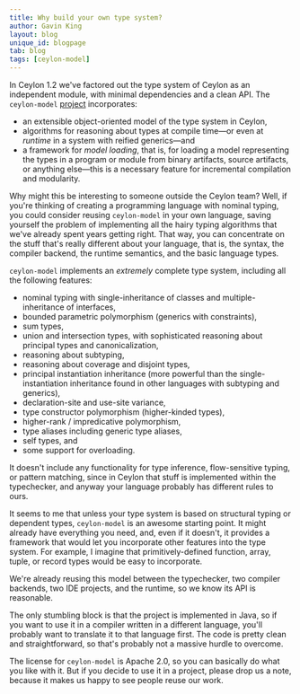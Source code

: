 ```yaml
---
title: Why build your own type system?
author: Gavin King
layout: blog
unique_id: blogpage
tab: blog
tags: [ceylon-model]
---
```


In Ceylon 1.2 we've factored out the type system of Ceylon
as an independent module, with minimal dependencies and a
clean API. The `ceylon-model` 
[project](https://github.com/ceylon/ceylon-model/)
incorporates:

- an extensible object-oriented model of the type system in 
  Ceylon,
- algorithms for reasoning about types at compile 
  time&#x2014;or even at _runtime_ in a system with reified 
  generics&#x2014;and
- a framework for _model loading_, that is, for loading a
  model representing the types in a program or module from 
  binary artifacts, source artifacts, or anything 
  else&#x2014;this is a necessary feature for incremental 
  compilation and modularity.

Why might this be interesting to someone outside the Ceylon
team? Well, if you're thinking of creating a programming
language with nominal typing, you could consider reusing 
`ceylon-model` in your own language, saving yourself the
problem of implementing all the hairy typing algorithms that
we've already spent years getting right. That way, you can
concentrate on the stuff that's really different about your
language, that is, the syntax, the compiler backend, the
runtime semantics, and the basic language types. 

`ceylon-model` implements an _extremely_ complete type 
system, including all the following features:

- nominal typing with single-inheritance of classes and
  multiple-inheritance of interfaces,
- bounded parametric polymorphism (generics with constraints),
- sum types,
- union and intersection types, with sophisticated reasoning 
  about principal types and canonicalization,
- reasoning about subtyping,
- reasoning about coverage and disjoint types,
- principal instantiation inheritance (more powerful than 
  the single-instantiation inheritance found in other 
  languages with subtyping and generics),
- declaration-site and use-site variance,
- type constructor polymorphism (higher-kinded types),
- higher-rank / impredicative polymorphism,
- type aliases including generic type aliases,
- self types, and
- some support for overloading.

It doesn't include any functionality for type inference,
flow-sensitive typing, or pattern matching, since in Ceylon
that stuff is implemented within the typechecker, and anyway
your language probably has different rules to ours.

It seems to me that unless your type system is based on 
structural typing or dependent types, `ceylon-model` is an
awesome starting point. It might already have everything you
need, and, even if it doesn't, it provides a framework that
would let you incorporate other features into the type 
system. For example, I imagine that primitively-defined 
function, array, tuple, or record types would be easy to 
incorporate.

We're already reusing this model between the typechecker,
two compiler backends, two IDE projects, and the runtime, so 
we know its API is reasonable.

The only stumbling block is that the project is implemented 
in Java, so if you want to use it in a compiler written in a 
different language, you'll probably want to translate it to 
that language first. The code is pretty clean and 
straightforward, so that's probably not a massive hurdle to 
overcome.

The license for `ceylon-model` is Apache 2.0, so you can
basically do what you like with it. But if you decide to
use it in a project, please drop us a note, because it makes 
us happy to see people reuse our work. 